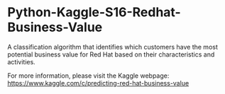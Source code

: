# Python-Kaggle-S16-Redhat-Business-Value
A classification algorithm that identifies which customers have the most potential business value for Red Hat based on their characteristics and activities.

For more information, please visit the Kaggle webpage:
https://www.kaggle.com/c/predicting-red-hat-business-value

